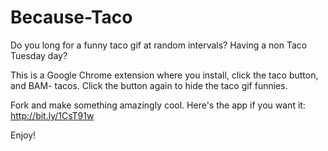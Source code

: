 # Because-Taco

Do you long for a funny taco gif at random intervals? Having a non Taco Tuesday day? 

This is a Google Chrome extension where you install, click the taco button, and BAM- tacos. Click the button again to hide the taco gif funnies. 

Fork and make something amazingly cool. Here's the app if you want it: http://bit.ly/1CsT91w

Enjoy!  
